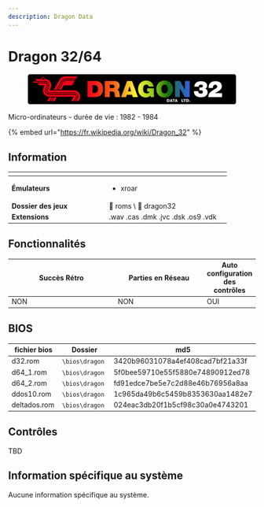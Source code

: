 ```yaml
---
description: Dragon Data
---
```


# Dragon 32/64

<div align="left"><figure><img src="https://raw.githubusercontent.com/fabricecaruso/es-theme-carbon/fb69ee3e5daf0db1c90d85d4a743edf1cc8a1843/art/logos/dragon32.svg" alt=""><figcaption></figcaption></figure></div>

Micro-ordinateurs - durée de vie : 1982 - 1984

{% embed url="https://fr.wikipedia.org/wiki/Dragon_32" %}

## Information

<table data-header-hidden><thead><tr><th width="184"></th><th></th><th data-hidden></th></tr></thead><tbody><tr><td><strong>Émulateurs</strong></td><td><ul><li>xroar</li></ul></td><td></td></tr><tr><td><strong>Dossier des jeux</strong></td><td><span data-gb-custom-inline data-tag="emoji" data-code="1f4c1">📁</span> roms \ <span data-gb-custom-inline data-tag="emoji" data-code="1f4c2">📂</span> dragon32</td><td></td></tr><tr><td><strong>Extensions</strong></td><td>.wav .cas .dmk .jvc .dsk .os9 .vdk</td><td></td></tr></tbody></table>

## Fonctionnalités

<table><thead><tr><th width="245">Succès Rétro</th><th width="200">Parties en Réseau</th><th>Auto configuration des contrôles</th></tr></thead><tbody><tr><td>NON</td><td>NON</td><td>OUI</td></tr></tbody></table>

## BIOS

<table><thead><tr><th width="153">fichier bios</th><th width="248.33333333333331">Dossier</th><th>md5</th></tr></thead><tbody><tr><td>d32.rom</td><td><code>\bios\dragon</code></td><td>3420b96031078a4ef408cad7bf21a33f</td></tr><tr><td>d64_1.rom</td><td><code>\bios\dragon</code></td><td>5f0bee59710e55f5880e74890912ed78</td></tr><tr><td>d64_2.rom</td><td><code>\bios\dragon</code></td><td>fd91edce7be5e7c2d88e46b76956a8aa</td></tr><tr><td>ddos10.rom</td><td><code>\bios\dragon</code></td><td>1c965da49b6c5459b8353630aa1482e7</td></tr><tr><td>deltados.rom</td><td><code>\bios\dragon</code></td><td>024eac3db20f1b5cf98c30a0e4743201</td></tr></tbody></table>

## Contrôles

TBD

## Information spécifique au système

Aucune information spécifique au système.
